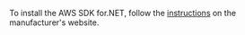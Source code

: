 To install the AWS SDK for.NET, follow the [instructions](https://docs.aws.amazon.com/sdk-for-net/latest/developer-guide/net-dg-setup.html) on the manufacturer's website.